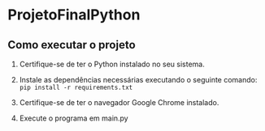 # ProjetoFinalPython

## Como executar o projeto

1. Certifique-se de ter o Python instalado no seu sistema.

2. Instale as dependências necessárias executando o seguinte comando:
    ``pip install -r requirements.txt``

3. Certifique-se de ter o navegador Google Chrome instalado.

4. Execute o programa em main.py
